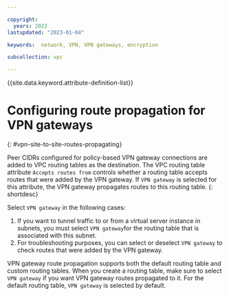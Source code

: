 ```yaml
---

copyright:
  years: 2023
lastupdated: "2023-01-04"

keywords:  network, VPN, VPN gateways, encryption

subcollection: vpc

---
```


{{site.data.keyword.attribute-definition-list}}

# Configuring route propagation for VPN gateways
{: #vpn-site-to-site-routes-propagating}  

Peer CIDRs configured for policy-based VPN gateway connections are added to VPC routing tables as the destination. The VPC routing table attribute `Accepts routes from` controls whether a routing table accepts routes that were added by the VPN gateway. If `VPN gateway` is selected for this attribute, the VPN gateway propagates routes to this routing table.
{: shortdesc}

Select `VPN gateway` in the following cases:

1. If you want to tunnel traffic to or from a virtual server instance in subnets, you must select `VPN gateway`for the routing table that is associated with this subnet.
1. For troubleshooting purposes, you can select or deselect `VPN gateway` to check routes that were added by the VPN gateway.

VPN gateway route propagation supports both the default routing table and custom routing tables. When you create a routing table, make sure to select `VPN gateway` if you want VPN gateway routes propagated to it. For the default routing table, `VPN gateway` is selected by default.

